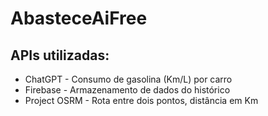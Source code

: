 # AbasteceAiFree

## APIs utilizadas:
* ChatGPT - Consumo de gasolina (Km/L) por carro
* Firebase - Armazenamento de dados do histórico
* Project OSRM - Rota entre dois pontos, distância em Km
